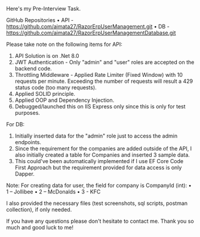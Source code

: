 Here's my Pre-Interview Task.

GitHub Repositories
•	API - https://github.com/aimata27/RazorErpUserManagement.git
•	DB - https://github.com/aimata27/RazorErpUserManagementDatabase.git

Please take note on the following items for API:
1.	API Solution is on .Net 8.0
2.	JWT Authentication - Only "admin" and "user" roles are accepted on the backend code.
3.	Throttling Middleware - Applied Rate Limiter (Fixed Window) with 10 requests per minute. Exceeding the number of requests will result a 429 status code (too many requests).
4.	Applied SOLID principle.
5.	Applied OOP and Dependency Injection.
6.	Debugged/launched this on IIS Express only since this is only for test purposes.

For DB:
1.	Initially inserted data for the "admin" role just to access the admin endpoints. 
2.	Since the requirement for the companies are added outside of the API, I also initially created a table for Companies and inserted 3 sample data. 
3.	This could've been automatically implemented if I use EF Core Code First Approach but the requirement provided for data access is only Dapper. 

Note: For creating data for user, the field for company is CompanyId (int):
•	1 – Jollibee
•	2 – McDonalds
•	3 - KFC

I also provided the necessary files (test screenshots, sql scripts, postman collection), if only needed.

If you have any questions please don't hesitate to contact me. Thank you so much and good luck to me! 
